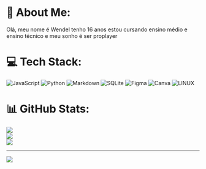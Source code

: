 # 💫 About Me:
Olá, meu nome é Wendel tenho 16 anos estou cursando ensino médio e ensino técnico e meu sonho é ser proplayer 


# 💻 Tech Stack:
![JavaScript](https://img.shields.io/badge/javascript-%23323330.svg?style=for-the-badge&logo=javascript&logoColor=%23F7DF1E) ![Python](https://img.shields.io/badge/python-3670A0?style=for-the-badge&logo=python&logoColor=ffdd54) ![Markdown](https://img.shields.io/badge/markdown-%23000000.svg?style=for-the-badge&logo=markdown&logoColor=white) ![SQLite](https://img.shields.io/badge/sqlite-%2307405e.svg?style=for-the-badge&logo=sqlite&logoColor=white) 	![Figma](https://img.shields.io/badge/figma-%23F24E1E.svg?style=for-the-badge&logo=figma&logoColor=white) ![Canva](https://img.shields.io/badge/Canva-%2300C4CC.svg?style=for-the-badge&logo=Canva&logoColor=white) ![LINUX](https://img.shields.io/badge/Linux-FCC624?style=for-the-badge&logo=linux&logoColor=black)
# 📊 GitHub Stats:
![](https://github-readme-stats.vercel.app/api?username=Fackzinnn&theme=dark&hide_border=false&include_all_commits=false&count_private=false)<br/>
![](https://github-readme-streak-stats.herokuapp.com/?user=Fackzinnn&theme=dark&hide_border=false)<br/>
![](https://github-readme-stats.vercel.app/api/top-langs/?username=Fackzinnn&theme=dark&hide_border=false&include_all_commits=false&count_private=false&layout=compact)

---
[![](https://visitcount.itsvg.in/api?id=Fackzinnn&icon=0&color=0)](https://visitcount.itsvg.in)

<!-- Proudly created with GPRM ( https://gprm.itsvg.in ) -->
